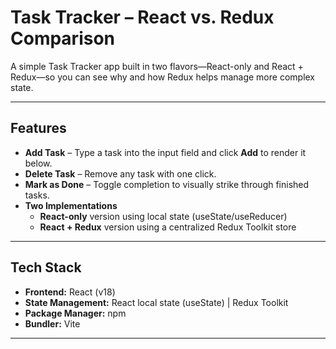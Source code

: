 # Task Tracker – React vs. Redux Comparison

A simple Task Tracker app built in two flavors—React-only and React + Redux—so you can see why and how Redux helps manage more complex state.

---

## Features

- **Add Task** – Type a task into the input field and click **Add** to render it below.  
- **Delete Task** – Remove any task with one click.  
- **Mark as Done** – Toggle completion to visually strike through finished tasks.  
- **Two Implementations**  
  - **React-only** version using local state (useState/useReducer)  
  - **React + Redux** version using a centralized Redux Toolkit store  

---

## Tech Stack

- **Frontend:** React (v18)  
- **State Management:** React local state (useState) | Redux Toolkit  
- **Package Manager:** npm  
- **Bundler:** Vite  

---


